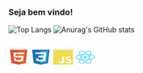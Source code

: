 
### Seja bem vindo!
 
![Top Langs](https://github-readme-stats.vercel.app/api/top-langs/?username=brenowii&layout=compact&theme=tokyonight)
![Anurag's GitHub stats](https://github-readme-stats.vercel.app/api?username=brenowii&hide=prs,issues&show_icons=true&theme=tokyonight)

<div style="display: inline_block"><br>

  <img align="center" alt="beaHTML" height="30" width="40" src="https://raw.githubusercontent.com/devicons/devicon/master/icons/html5/html5-original.svg">
  <img align="center" alt="beaCSS" height="30" width="40" src="https://raw.githubusercontent.com/devicons/devicon/master/icons/css3/css3-original.svg">
  <img align="center" alt="beaJS" height="30" width="40" src="https://raw.githubusercontent.com/devicons/devicon/master/icons/javascript/javascript-plain.svg"> 
  <img align="center" alt="beaJS" height="30" width="40" src="https://raw.githubusercontent.com/devicons/devicon/master/icons/react/react-original.svg" </div>

